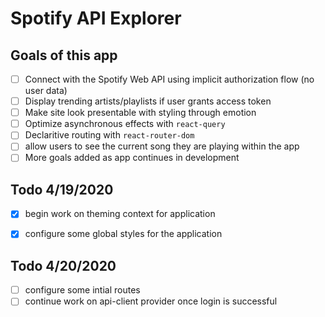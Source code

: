 # Spotify API Explorer

## Goals of this app

- [ ] Connect with the Spotify Web API using implicit authorization flow (no user data)
- [ ] Display trending artists/playlists if user grants access token
- [ ] Make site look presentable with styling through emotion
- [ ] Optimize asynchronous effects with `react-query`
- [ ] Declaritive routing with `react-router-dom`
- [ ] allow users to see the current song they are playing within the app
- [ ] More goals added as app continues in development

## Todo 4/19/2020

- [x] begin work on theming context for application
- [x] configure some global styles for the application


## Todo 4/20/2020

- [ ] configure some intial routes
- [ ] continue work on api-client provider once login is successful
